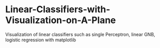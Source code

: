# Linear-Classifiers-with-Visualization-on-A-Plane
Visualization of linear classifiers such as single Perceptron, linear GNB, logistic regression with matplotlib
